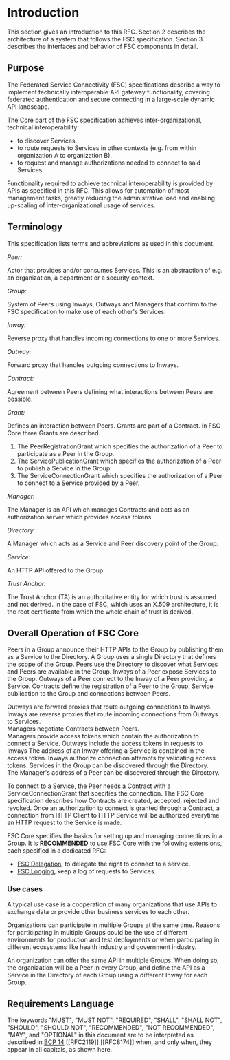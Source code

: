 # Introduction

This section gives an introduction to this RFC.
Section 2 describes the architecture of a system that follows the FSC specification.
Section 3 describes the interfaces and behavior of FSC components in detail.

## Purpose

The Federated Service Connectivity (FSC) specifications describe a way to implement technically interoperable API gateway functionality, covering federated authentication and secure connecting in a large-scale dynamic API landscape. 

The Core part of the FSC specification achieves inter-organizational, technical interoperability:

- to discover Services.
- to route requests to Services in other contexts (e.g. from within organization A to organization B).
- to request and manage authorizations needed to connect to said Services.

Functionality required to achieve technical interoperability is provided by APIs as specified in this RFC. This allows for automation of most management tasks, greatly reducing the administrative load and enabling up-scaling of inter-organizational usage of services.

## Terminology

This specification lists terms and abbreviations as used in this document.

*Peer:*

Actor that provides and/or consumes Services. This is an abstraction of e.g. an organization, a department or a security context.

*Group:*

System of Peers using Inways, Outways and Managers that confirm to the FSC specification to make use of each other's Services.

*Inway:*

Reverse proxy that handles incoming connections to one or more Services.

*Outway:*

Forward proxy that handles outgoing connections to Inways.

*Contract:*

Agreement between Peers defining what interactions between Peers are possible.

*Grant:*

Defines an interaction between Peers. Grants are part of a Contract. In FSC Core three Grants are described.

1. The PeerRegistrationGrant which specifies the authorization of a Peer to participate as a Peer in the Group.
2. The ServicePublicationGrant which specifies the authorization of a Peer to publish a Service in the Group.
3. The ServiceConnectionGrant which specifies the authorization of a Peer to connect to a Service provided by a Peer.

*Manager:*

The Manager is an API which manages Contracts and acts as an authorization server which provides access tokens.

*Directory:*

A Manager which acts as a Service and Peer discovery point of the Group.

*Service:*

An HTTP API offered to the Group.

*Trust Anchor:*

The Trust Anchor (TA) is an authoritative entity for which trust is assumed and not derived. In the case of FSC, which uses an X.509 architecture, it is the root certificate from which the whole chain of trust is derived.

## Overall Operation of FSC Core

Peers in a Group announce their HTTP APIs to the Group by publishing them as a Service to the Directory. A Group uses a single Directory that defines the scope of the Group. Peers use the Directory to discover what Services and Peers are available in the Group.
Inways of a Peer expose Services to the Group. 
Outways of a Peer connect to the Inway of a Peer providing a Service.
Contracts define the registration of a Peer to the Group, Service publication to the Group and connections between Peers.

Outways are forward proxies that route outgoing connections to Inways.  
Inways are reverse proxies that route incoming connections from Outways to Services.  
Managers negotiate Contracts between Peers.  
Managers provide access tokens which contain the authorization to connect a Service. 
Outways include the access tokens in requests to Inways
The address of an Inway offering a Service is contained in the access token. 
Inways authorize connection attempts by validating access tokens.
Services in the Group can be discovered through the Directory.  
The Manager's address of a Peer can be discovered through the Directory.  

To connect to a Service, the Peer needs a Contract with a ServiceConnectionGrant that specifies the connection. The FSC Core specification describes how Contracts are created, accepted, rejected and revoked. Once an authorization to connect is granted through a Contract, a connection from HTTP Client to HTTP Service will be authorized everytime an HTTP request to the Service is made.

FSC Core specifies the basics for setting up and managing connections in a Group. It is **RECOMMENDED** to use FSC Core with the following extensions, each specified in a dedicated RFC:

- [FSC Delegation](../delegation/draft-fsc-delegation-00.html), to delegate the right to connect to a service.
- [FSC Logging](../logging/draft-fsc-logging-00.html), keep a log of requests to Services.

### Use cases

A typical use case is a cooperation of many organizations that use APIs to exchange data or provide other business services to each other.

Organizations can participate in multiple Groups at the same time. 
Reasons for participating in multiple Groups could be the use of different environments for production and test deployments or when participating in different ecosystems like health industry and government industry.

An organization can offer the same API in multiple Groups. When doing so, the organization will be a Peer in every Group, and define the API as a Service in the Directory of each Group using a different Inway for each Group.

## Requirements Language

The keywords "MUST", "MUST NOT", "REQUIRED", "SHALL", "SHALL NOT", "SHOULD", "SHOULD NOT", "RECOMMENDED", "NOT RECOMMENDED", "MAY", and "OPTIONAL" in this document are to be interpreted as described in [BCP 14](https://www.rfc-editor.org/info/bcp14) [[RFC2119]] [[RFC8174]] when, and only when, they appear in all capitals, as shown here.
